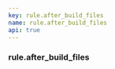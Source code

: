 ```yaml
---
key: rule.after_build_files
name: rule.after_build_files
api: true
---
```


### rule.after_build_files

